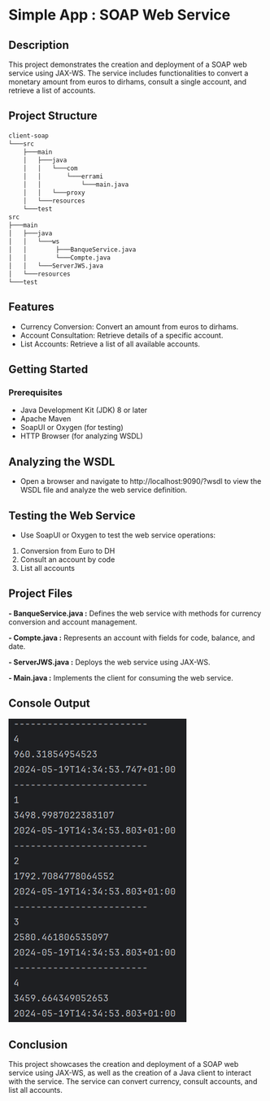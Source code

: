 # Simple App : SOAP Web Service

## Description

This project demonstrates the creation and deployment of a SOAP web service using JAX-WS. The service includes functionalities to convert a monetary amount from euros to dirhams, consult a single account, and retrieve a list of accounts.

## Project Structure

```
client-soap
└───src
    ├───main
    │   ├───java
    │   │   └───com
    │   │       └───errami
    │   │           └───main.java
    │   │   └───proxy
    │   └───resources
    └───test
src
├───main
│   ├───java
│   │   └───ws
│   │        ├───BanqueService.java
│   │        └───Compte.java
│   │   └───ServerJWS.java
│   └───resources
└───test
```

## Features

- Currency Conversion: Convert an amount from euros to dirhams.
- Account Consultation: Retrieve details of a specific account.
- List Accounts: Retrieve a list of all available accounts.

## Getting Started
### Prerequisites
- Java Development Kit (JDK) 8 or later
- Apache Maven
- SoapUI or Oxygen (for testing)
- HTTP Browser (for analyzing WSDL)

## Analyzing the WSDL

- Open a browser and navigate to http://localhost:9090/?wsdl to view the WSDL file and analyze the web service definition.

## Testing the Web Service

- Use SoapUI or Oxygen to test the web service operations:
1. Conversion from Euro to DH
2. Consult an account by code
3. List all accounts

## Project Files

**- BanqueService.java :**
Defines the web service with methods for currency conversion and account management.

**- Compte.java :**
Represents an account with fields for code, balance, and date.

**- ServerJWS.java :**
Deploys the web service using JAX-WS.

**- Main.java :**
Implements the client for consuming the web service.

## Console Output

![img.png](assets/img.png)

## Conclusion

This project showcases the creation and deployment of a SOAP web service using JAX-WS, as well as the creation of a Java client to interact with the service. The service can convert currency, consult accounts, and list all accounts.